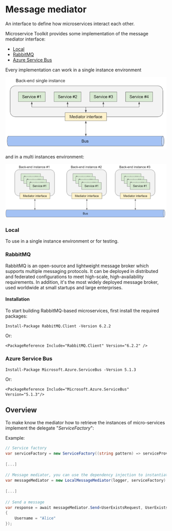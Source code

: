 ﻿# Message mediator

An interface to define how microservices interact each other.

Microservice Toolkit provides some implementation of the message mediator interface:
- [Local](#local)
- [RabbitMQ](#rabbitmq)
- [Azure Service Bus](#servicebus)

Every implementation can work in a single instance environment

![Single instance](../../../doc/mediator_single_instance.png)

and in a multi instances environment:

![Single instance](../../../doc/mediator_multi_instances.png)

### Local

<a name="local"></a>
To use in a single instance environment or for testing.

### RabbitMQ

<a name="rabbitmq"></a>
RabbitMQ is an open-source and lightweight message broker which supports multiple messaging protocols. It can be deployed in distributed and federated configurations to meet high-scale, high-availability requirements. In addition, it's the most widely deployed message broker, used worldwide at small startups and large enterprises.

#### Installation

To start building RabbitMQ-based microservices, first install the required packages:
```
Install-Package RabbitMQ.Client -Version 6.2.2
```
Or:
```
<PackageReference Include="RabbitMQ.Client" Version="6.2.2" />
```

### Azure Service Bus

<a name="servicebus"></a>
```
Install-Package Microsoft.Azure.ServiceBus -Version 5.1.3
```
Or:
```
<PackageReference Include="Microsoft.Azure.ServiceBus" Version="5.1.3"/>
```

## Overview

To make know the mediator how to retrieve the instances of micro-services implement the delegate "_ServiceFactory_":

Example:
```C#
// Service factory
var serviceFactory = new ServiceFactory((string pattern) => serviceProvider.GetService(microservices[pattern]) as IService)

[...]

// Message mediator, you can use the dependency injection to instantiate it
var messageMediator = new LocalMessageMediator(logger, serviceFactory)

[...]

// Send a message
var response = await messageMediator.Send<UserExistsRequest, UserExistsResponse>(nameof(UserExists), new UserExistsRequest
{
    Username = "Alice"
});
```